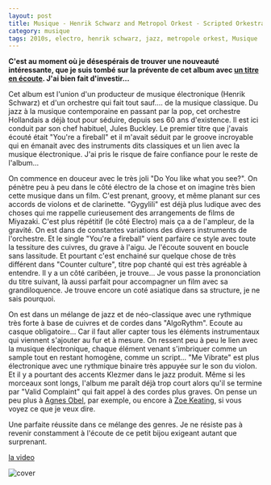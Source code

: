 ```yaml
---
layout: post
title: Musique - Henrik Schwarz and Metropol Orkest - Scripted Orkestra (2018)
category: musique
tags: 2010s, electro, henrik schwarz, jazz, metropole orkest, Musique
---
```

**C'est au moment où je désespérais de trouver une nouveauté intéressante, que je suis tombé sur la prévente de cet album avec <a href="https://henrikschwarzandmetropoleorkest.bandcamp.com/">un titre en écoute</a>. J'ai bien fait d'investir...**

Cet album est l'union d'un producteur de musique électronique (Henrik Schwarz) et d'un orchestre qui fait tout sauf.... de la musique classique. Du jazz à la musique contemporaine en passant par la pop, cet orchestre Hollandais a déjà tout pour séduire, depuis ses 60 ans d'existence. Il est ici conduit par son chef habituel, Jules Buckley. Le premier titre que j'avais écouté était "You're a fireball" et il m'avait séduit par le groove incroyable qui en émanait avec des instruments dits classiques et un lien avec la musique électronique. J'ai pris le risque de faire confiance pour le reste de l'album...

On commence en douceur avec le très joli "Do You like what you see?". On pénètre peu à peu dans le côté électro de la chose et on imagine très bien cette musique dans un film. C'est prenant, groovy, et même planant sur ces accords de violons et de clarinette. "Gygylili" est déjà plus ludique avec des choses qui me rappelle curieusement des arrangements de films de Miyazaki. C'est plus répétitif (le côté Electro) mais ça a de l'ampleur, de la gravité. On est dans de constantes variations des divers instruments de l'orchestre. Et le single "You're a fireball" vient parfaire ce style avec toute la tessiture des cuivres, du grave à l'aigu. Je l'écoute souvent en boucle sans lassitude. Et pourtant c'est enchainé sur quelque chose de très différent dans "Counter culture", titre pop chanté qui est très agréable à entendre. Il y a un côté caribéen, je trouve... Je vous passe la prononciation du titre suivant, là aussi parfait pour accompagner un film avec sa grandiloquence. Je trouve encore un coté asiatique dans sa structure, je ne sais pourquoi.

On est dans un mélange de jazz et de néo-classique avec une rythmique très forte à base de cuivres et de cordes dans "AlgoRythm". Ecoute au casque obligatoire... Car il faut aller capter tous les éléments instrumentaux qui viennent s'ajouter au fur et à mesure. On ressent peu à peu le lien avec la musique électronique, chaque élément venant s'imbriquer comme un sample tout en restant homogène, comme un script... "Me Vibrate" est plus électronique avec une rythmique binaire très appuyée sur le son du violon. Et il y a pourtant des accents Klezmer dans le jazz produit. Même si les morceaux sont longs, l'album me paraît déjà trop court alors qu'il se termine par "Valid Complaint" qui fait appel à des cordes plus graves. On pense un peu plus à <a href="https://cheziceman.wordpress.com/2013/11/20/agnes-obel-aventine/">Agnes Obel</a>, par exemple, ou encore à <a href="https://cheziceman.wordpress.com/2015/05/08/zoe-keating-into-the-trees/">Zoe Keating</a>, si vous voyez ce que je veux dire.

Une parfaite réussite dans ce mélange des genres. Je ne résiste pas à revenir constamment à l'écoute de ce petit bijou exigeant autant que surprenant.

[la video](https://www.youtube.com/watch?v=8nD9rUxtv8k)

![cover](https://cheziceman.files.wordpress.com/2018/05/metropolorkest.jpg)
